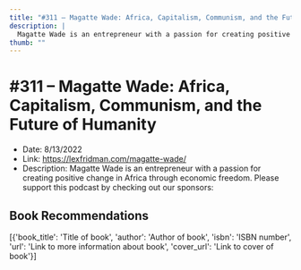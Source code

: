 ```yaml
---
title: "#311 – Magatte Wade: Africa, Capitalism, Communism, and the Future of Humanity"
description: |
  Magatte Wade is an entrepreneur with a passion for creating positive change in Africa through economic freedom. Please support this podcast by checking out our sponsors:"
thumb: ""
---
```


# #311 – Magatte Wade: Africa, Capitalism, Communism, and the Future of Humanity

  - Date: 8/13/2022
  - Link: https://lexfridman.com/magatte-wade/
  - Description: Magatte Wade is an entrepreneur with a passion for creating positive change in Africa through economic freedom. Please support this podcast by checking out our sponsors:

## Book Recommendations

[{'book_title': 'Title of book', 'author': 'Author of book', 'isbn': 'ISBN number', 'url': 'Link to more information about book', 'cover_url': 'Link to cover of book'}]